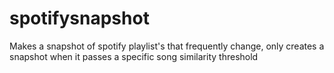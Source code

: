 # spotifysnapshot
Makes a snapshot of spotify playlist's that frequently change, only creates a snapshot when it passes a specific song similarity threshold
